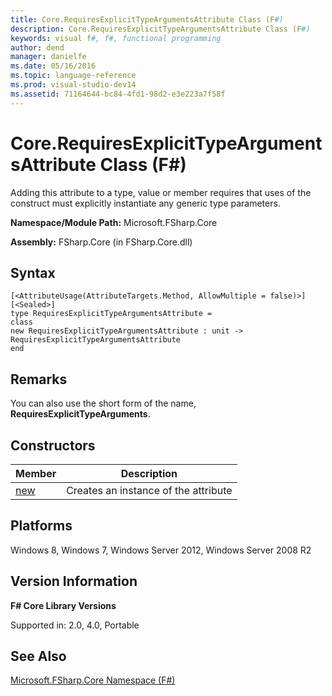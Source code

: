 ```yaml
---
title: Core.RequiresExplicitTypeArgumentsAttribute Class (F#)
description: Core.RequiresExplicitTypeArgumentsAttribute Class (F#)
keywords: visual f#, f#, functional programming
author: dend
manager: danielfe
ms.date: 05/16/2016
ms.topic: language-reference
ms.prod: visual-studio-dev14
ms.assetid: 71164644-bc84-4fd1-98d2-e3e223a7f58f 
---
```


# Core.RequiresExplicitTypeArgumentsAttribute Class (F#)

Adding this attribute to a type, value or member requires that uses of the construct must explicitly instantiate any generic type parameters.

**Namespace/Module Path:** Microsoft.FSharp.Core

**Assembly:** FSharp.Core (in FSharp.Core.dll)


## Syntax

```
[<AttributeUsage(AttributeTargets.Method, AllowMultiple = false)>]
[<Sealed>]
type RequiresExplicitTypeArgumentsAttribute =
class
new RequiresExplicitTypeArgumentsAttribute : unit -> RequiresExplicitTypeArgumentsAttribute
end
```

## Remarks
You can also use the short form of the name, **RequiresExplicitTypeArguments**.


## Constructors


|Member|Description|
|------|-----------|
|[new](http://msdn.microsoft.com/en-us/library/3e361f16-4e93-4492-9233-156f2612a0c6)|Creates an instance of the attribute|

## Platforms
Windows 8, Windows 7, Windows Server 2012, Windows Server 2008 R2


## Version Information
**F# Core Library Versions**

Supported in: 2.0, 4.0, Portable




## See Also
[Microsoft.FSharp.Core Namespace &#40;F&#35;&#41;](Microsoft.FSharp.Core-Namespace-%5BFSharp%5D.md)


